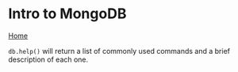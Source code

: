 # Intro to MongoDB

[Home](../README.md)

`db.help()` will return a list of commonly used commands and a brief description of each one.